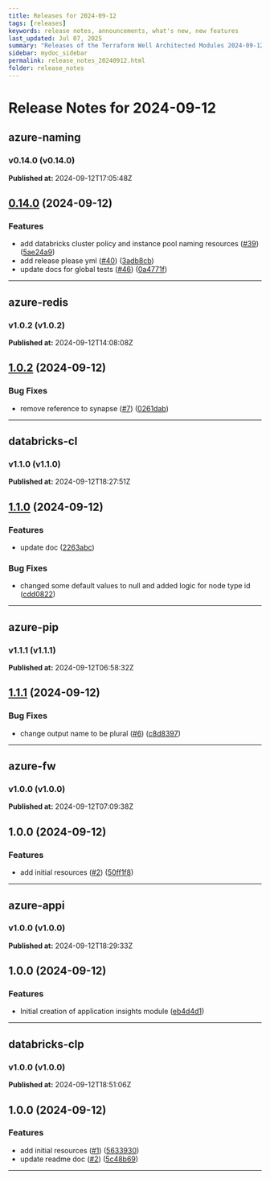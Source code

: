 ```yaml
---
title: Releases for 2024-09-12
tags: [releases]
keywords: release notes, announcements, what's new, new features
last_updated: Jul 07, 2025
summary: "Releases of the Terraform Well Architected Modules 2024-09-12"
sidebar: mydoc_sidebar
permalink: release_notes_20240912.html
folder: release_notes
---
```


# Release Notes for 2024-09-12

## azure-naming
### v0.14.0 (v0.14.0)
**Published at:** 2024-09-12T17:05:48Z

## [0.14.0](https://github.com/CloudNationHQ/terraform-azure-naming/compare/v0.13.0...v0.14.0) (2024-09-12)


### Features

* add databricks cluster policy and instance pool naming resources ([#39](https://github.com/CloudNationHQ/terraform-azure-naming/issues/39)) ([5ae24a9](https://github.com/CloudNationHQ/terraform-azure-naming/commit/5ae24a9705f98a0b5deb54932cf846f7f328a529))
* add release please yml ([#40](https://github.com/CloudNationHQ/terraform-azure-naming/issues/40)) ([3adb8cb](https://github.com/CloudNationHQ/terraform-azure-naming/commit/3adb8cb8f912bd84cec35af3432dc98d4fb284fc))
* update docs for global tests ([#46](https://github.com/CloudNationHQ/terraform-azure-naming/issues/46)) ([0a4771f](https://github.com/CloudNationHQ/terraform-azure-naming/commit/0a4771f41d22117540ec8b9742930af5039c156c))

---

## azure-redis
### v1.0.2 (v1.0.2)
**Published at:** 2024-09-12T14:08:08Z

## [1.0.2](https://github.com/CloudNationHQ/terraform-azure-redis/compare/v1.0.1...v1.0.2) (2024-09-12)


### Bug Fixes

* remove reference to synapse ([#7](https://github.com/CloudNationHQ/terraform-azure-redis/issues/7)) ([0261dab](https://github.com/CloudNationHQ/terraform-azure-redis/commit/0261dabbb28abef3dcbc58ef756316a604a9b53e))

---

## databricks-cl
### v1.1.0 (v1.1.0)
**Published at:** 2024-09-12T18:27:51Z

## [1.1.0](https://github.com/CloudNationHQ/terraform-databricks-cl/compare/v1.0.1...v1.1.0) (2024-09-12)


### Features

* update doc ([2263abc](https://github.com/CloudNationHQ/terraform-databricks-cl/commit/2263abc370aef1ef9ea8ac9cb93578e24c84022b))


### Bug Fixes

* changed some default values to null and added logic for node type id ([cdd0822](https://github.com/CloudNationHQ/terraform-databricks-cl/commit/cdd08227e94d923f329f87cb0e6888a59663e9f7))

---

## azure-pip
### v1.1.1 (v1.1.1)
**Published at:** 2024-09-12T06:58:32Z

## [1.1.1](https://github.com/CloudNationHQ/terraform-azure-pip/compare/v1.1.0...v1.1.1) (2024-09-12)


### Bug Fixes

* change output name to be plural ([#6](https://github.com/CloudNationHQ/terraform-azure-pip/issues/6)) ([c8d8397](https://github.com/CloudNationHQ/terraform-azure-pip/commit/c8d839764cfb9b49168733ef490b3462cecfa08b))

---

## azure-fw
### v1.0.0 (v1.0.0)
**Published at:** 2024-09-12T07:09:38Z

## 1.0.0 (2024-09-12)


### Features

* add initial resources ([#2](https://github.com/CloudNationHQ/terraform-azure-fw/issues/2)) ([50ff1f8](https://github.com/CloudNationHQ/terraform-azure-fw/commit/50ff1f8eb026fd82e5ce7f3aa54f7d574bb44a71))

---

## azure-appi
### v1.0.0 (v1.0.0)
**Published at:** 2024-09-12T18:29:33Z

## 1.0.0 (2024-09-12)


### Features

* Initial creation of application insights module ([eb4d4d1](https://github.com/CloudNationHQ/terraform-azure-appi/commit/eb4d4d15540527b3b1e89869d030e5408b5a6d60))

---

## databricks-clp
### v1.0.0 (v1.0.0)
**Published at:** 2024-09-12T18:51:06Z

## 1.0.0 (2024-09-12)


### Features

* add initial resources ([#1](https://github.com/CloudNationHQ/terraform-databricks-clp/issues/1)) ([5633930](https://github.com/CloudNationHQ/terraform-databricks-clp/commit/56339303534870584e7208b66f4cb40cfc3346e8))
* update readme doc ([#2](https://github.com/CloudNationHQ/terraform-databricks-clp/issues/2)) ([5c48b69](https://github.com/CloudNationHQ/terraform-databricks-clp/commit/5c48b698bf65edfb4163f9c12e4475c3f106349c))

---

